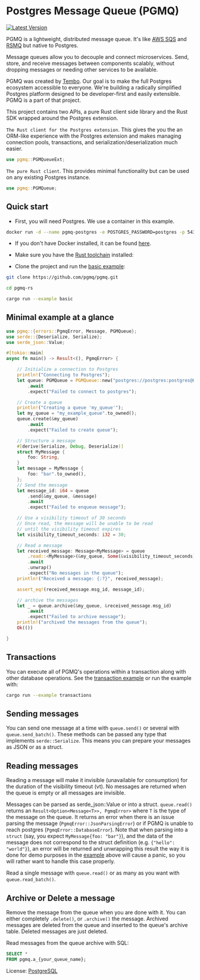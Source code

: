 # Postgres Message Queue (PGMQ)

[![Latest Version](https://img.shields.io/crates/v/pgmq.svg)](https://crates.io/crates/pgmq)

PGMQ is a lightweight, distributed message queue.
It's like [AWS SQS](https://aws.amazon.com/sqs/) and [RSMQ](https://github.com/smrchy/rsmq) but native to Postgres.

Message queues allow you to decouple and connect microservices.
Send, store, and receive messages between components scalably, without dropping messages or
needing other services to be available.

PGMQ was created by [Tembo](https://tembo.io/). Our goal is to make the full Postgres ecosystem accessible to everyone.
We're building a radically simplified Postgres platform designed to be developer-first and easily extensible.
PGMQ is a part of that project.

This project contains two APIs, a pure Rust client side library and the Rust SDK wrapped around the Postgres extension.

`The Rust client for the Postgres extension`. This gives the you the an ORM-like experience with the Postgres extension and makes managing connection pools, transactions, and serialization/deserialization much easier.

```rust
use pgmq::PGMQueueExt;
```

`The pure Rust client`. This provides minimal functionality but can be used on any existing Postgres instance.

```rust
use pgmq::PGMQueue;
```

## Quick start

- First, you will need Postgres. We use a container in this example.

```bash
docker run -d --name pgmq-postgres -e POSTGRES_PASSWORD=postgres -p 5432:5432 ghcr.io/pgmq/pg16-pgmq:latest
```

- If you don't have Docker installed, it can be found [here](https://docs.docker.com/get-docker/).

- Make sure you have the [Rust toolchain](https://www.rust-lang.org/tools/install) installed:

- Clone the project and run the [basic example](./examples/basic.rs):

```bash
git clone https://github.com/pgmq/pgmq.git

cd pgmq-rs

cargo run --example basic
```

## Minimal example at a glance

```rust
use pgmq::{errors::PgmqError, Message, PGMQueue};
use serde::{Deserialize, Serialize};
use serde_json::Value;

#[tokio::main]
async fn main() -> Result<(), PgmqError> {

    // Initialize a connection to Postgres
    println!("Connecting to Postgres");
    let queue: PGMQueue = PGMQueue::new("postgres://postgres:postgres@0.0.0.0:5432".to_owned())
        .await
        .expect("Failed to connect to postgres");

    // Create a queue
    println!("Creating a queue 'my_queue'");
    let my_queue = "my_example_queue".to_owned();
    queue.create(&my_queue)
        .await
        .expect("Failed to create queue");

    // Structure a message
    #[derive(Serialize, Debug, Deserialize)]
    struct MyMessage {
        foo: String,
    }
    let message = MyMessage {
        foo: "bar".to_owned(),
    };
    // Send the message
    let message_id: i64 = queue
        .send(&my_queue, &message)
        .await
        .expect("Failed to enqueue message");

    // Use a visibility timeout of 30 seconds
    // Once read, the message will be unable to be read
    // until the visibility timeout expires
    let visibility_timeout_seconds: i32 = 30;

    // Read a message
    let received_message: Message<MyMessage> = queue
        .read::<MyMessage>(&my_queue, Some(&visibility_timeout_seconds))
        .await
        .unwrap()
        .expect("No messages in the queue");
    println!("Received a message: {:?}", received_message);

    assert_eq!(received_message.msg_id, message_id);

    // archive the messages
    let _ = queue.archive(&my_queue, &received_message.msg_id)
        .await
        .expect("Failed to archive message");
    println!("archived the messages from the queue");
    Ok(())

}
```

## Transactions

You can execute all of PGMQ's operations within a transaction along with other database operations. See the [transaction example](./examples/transaction.rs) or run the example with:

```bash
cargo run --example transactions
```

## Sending messages

You can send one message at a time with `queue.send()` or several with `queue.send_batch()`.
These methods can be passed any type that implements `serde::Serialize`. This means you can prepare your messages as JSON or as a struct.

## Reading messages

Reading a message will make it invisible (unavailable for consumption) for the duration of the visibility timeout (vt).
No messages are returned when the queue is empty or all messages are invisible.

Messages can be parsed as serde_json::Value or into a struct. `queue.read()` returns an `Result<Option<Message<T>>, PgmqError>`
where `T` is the type of the message on the queue. It returns an error when there is an issue parsing the message (`PgmqError::JsonParsingError`) or if PGMQ is unable to reach postgres (`PgmqError::DatabaseError`).
Note that when parsing into a `struct` (say, you expect `MyMessage{foo: "bar"}`), and the data of the message does not correspond to the struct definition (e.g. `{"hello": "world"}`), an error will be returned and unwrapping this result the way it is done for demo purposes in the [example](#minimal-example-at-a-glance) above will cause a panic, so you will rather want to handle this case properly.

Read a single message with `queue.read()` or as many as you want with `queue.read_batch()`.

## Archive or Delete a message

Remove the message from the queue when you are done with it. You can either completely `.delete()`, or `.archive()` the message. Archived messages are deleted from the queue and inserted to the queue's archive table. Deleted messages are just deleted.

Read messages from the queue archive with SQL:

```sql
SELECT *
FROM pgmq.a_{your_queue_name};
```

License: [PostgreSQL](LICENSE)
